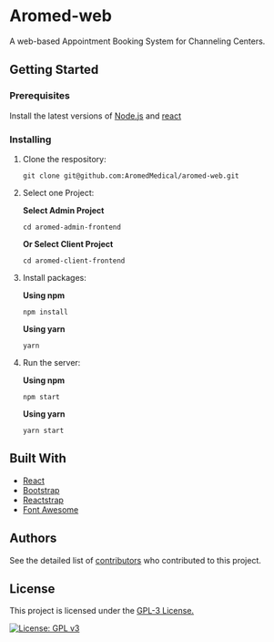 # Aromed-web

A web-based Appointment Booking System for Channeling Centers.

## Getting Started

### Prerequisites

Install the latest versions of [Node.js](https://github.com/nodejs/node) and [react](https://github.com/facebook/react)

### Installing

1. Clone the respository:

    ```
    git clone git@github.com:AromedMedical/aromed-web.git
    ```

2. Select one Project:

    **Select Admin Project**
    ```
    cd aromed-admin-frontend
    ```
    
    **Or Select Client Project**
    ```
    cd aromed-client-frontend
    ```
3. Install packages:

    **Using npm**
    ```
    npm install
    ```
    
    **Using yarn**
    ```
    yarn
    ```
4. Run the server:

    **Using npm**
    ```
    npm start
    ```
    
    **Using yarn**
    ```
    yarn start
    ```

## Built With

* [React](https://github.com/facebook/react)
* [Bootstrap](https://github.com/twbs/bootstrap)
* [Reactstrap](https://github.com/reactstrap/reactstrap)
* [Font Awesome](https://github.com/FortAwesome/Font-Awesome)

## Authors

See the detailed list of [contributors](https://github.com/AromedMedical/aromed-web/contributors) who contributed to this project.

## License

This project is licensed under the [GPL-3 License.](https://github.com/AromedMedical/aromed-web/blob/master/LICENSE)

[![License: GPL v3](https://img.shields.io/badge/License-GPLv3-blue.svg)](https://www.gnu.org/licenses/gpl-3.0)